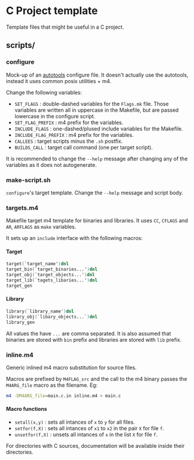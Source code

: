 # C Project template

Template files that might be useful in a C project.

## scripts/

### configure

Mock-up of an [autotools](https://en.wikipedia.org/wiki/GNU_Autotools) configure file. It doesn't
actually use the autotools, instead it uses common
posix utilities + m4.

Change the following variables:

- `SET_FLAGS` : double-dashed variables for the `Flags.mk` file. Those variables are written
              all in uppercase in the Makefile, but are passed lowercase in the configure
              script.
- `SET_FLAG_PREFIX` : m4 prefix for the variables.
- `INCLUDE_FLAGS` : one-dashed/plused include variables for the Makefile.
- `INCLUDE_FLAG_PREFIX` : m4 prefix for the variables.
- `CALLEES` : target scripts minus the `.sh` postfix.
- `BUILDS_CALL` : target call command (one per target script).

It is recommended to change the `--help` message after changing any of the variables
as it does not autogenerate.

### make-script.sh

`configure`'s target template. Change the `--help` message and script body.

### targets.m4

Makefile target m4 template for binaries and libraries.
It uses `CC`, `CFLAGS` and `AR`, `ARFLAGS` as `make` variables.

It sets up an `include` interface with the following macros:

#### Target

```m4
target(`target_name')dnl
target_bin(`target_binaries...')dnl
target_obj(`target_objects...')dnl
target_lib(`tagets_libaries...')dnl
target_gen
```

#### Library

```m4
library(`library_name')dnl
library_obj(`libary_objects...`)dnl
library_gen
```

All values the have `...` are comma separated. It is
also assumed that binaries are stored with `bin` prefix
and libraries are stored with `lib` prefix.

### inline.m4

Generic inlined m4 macro substitution for source files.

Macros are prefixed by `M4FLAG_src` and the call to the m4 binary
passes the `M4ARG_file` macro as the filename. Eg:

```sh
m4 -DM4ARG_file=main.c.in inline.m4 > main.c
```

#### Macro functions
- `setall(x,y)` : sets all intances of `x` to `y` for all files.
- `setfor(f,X)` : sets all intances of `x1` to `x2` in the pair `X` for file `f`.
- `unsetfor(f,X)` : unsets all intances of `x` in the list `X` for file `f`.

For directories with C sources, documentation will be available inside their directories.
